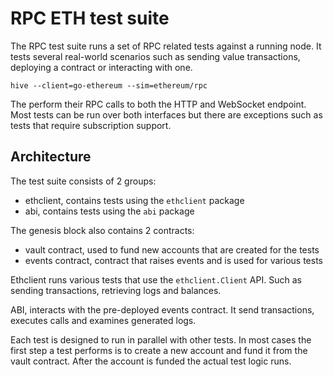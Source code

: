 # RPC ETH test suite

The RPC test suite runs a set of RPC related tests against a running node. It tests
several real-world scenarios such as sending value transactions, deploying a contract or
interacting with one.

    hive --client=go-ethereum --sim=ethereum/rpc

The perform their RPC calls to both the HTTP and WebSocket endpoint. Most tests can be run
over both interfaces but there are exceptions such as tests that require subscription
support.

## Architecture

The test suite consists of 2 groups:

- ethclient, contains tests using the `ethclient` package
- abi, contains tests using the `abi` package

The genesis block also contains 2 contracts:

- vault contract, used to fund new accounts that are created for the tests
- events contract, contract that raises events and is used for various tests

Ethclient runs various tests that use the `ethclient.Client` API. Such as sending
transactions, retrieving logs and balances.

ABI, interacts with the pre-deployed events contract. It send transactions, executes calls
and examines generated logs.

Each test is designed to run in parallel with other tests. In most cases the first step a
test performs is to create a new account and fund it from the vault contract. After the
account is funded the actual test logic runs.
